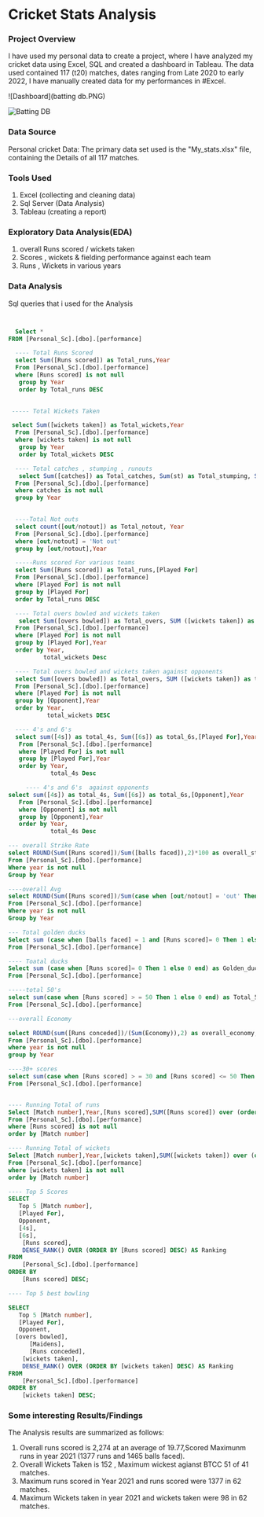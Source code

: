 # Cricket Stats Analysis


### Project Overview


I have used my personal data to create a project, where I have analyzed my cricket data using Excel, SQL and created a dashboard in Tableau.
The data used contained 117 (t20) matches, dates ranging from Late 2020 to early 2022, I have manually created data for my performances in #Excel.

![Dashboard](batting db.PNG)

![Batting DB](https://github.com/Ujin-prabu/Stats_Analysis/assets/116655082/a88c3146-5a44-4eed-9b1a-660976805ab1)


### Data Source 

Personal cricket Data: The primary data set used is the "My_stats.xlsx" file, containing the Details of all 117 matches.

### Tools Used 

1) Excel  (collecting and cleaning data)
2) Sql Server (Data Analysis)
3) Tableau (creating a report)

### Exploratory Data Analysis(EDA)
1) overall Runs scored / wickets taken
2) Scores , wickets & fielding performance against each team
3) Runs , Wickets in various years

### Data Analysis

Sql queries that i used for the Analysis 
~~~ sql


  Select *
FROM [Personal_Sc].[dbo].[performance]

  ---- Total Runs Scored 
  select Sum([Runs scored]) as Total_runs,Year
  From [Personal_Sc].[dbo].[performance]
  where [Runs scored] is not null
   group by Year
   order by Total_runs DESC
 

 ----- Total Wickets Taken 

 select Sum([wickets taken]) as Total_wickets,Year
  From [Personal_Sc].[dbo].[performance]
  where [wickets taken] is not null
   group by Year
   order by Total_wickets DESC

  ---- Total catches , stumping , runouts 
   select Sum([catches]) as Total_catches, Sum(st) as Total_stumping, Sum(Runout) As total_runout,Year
  From [Personal_Sc].[dbo].[performance]
  where catches is not null
  group by Year
  

  ----Total Not outs 
  select count([out/notout]) as Total_notout, Year
  From [Personal_Sc].[dbo].[performance]
  where [out/notout] = 'Not out'
  group by [out/notout],Year

  -----Runs scored For various teams 
  select Sum([Runs scored]) as Total_runs,[Played For]
  From [Personal_Sc].[dbo].[performance]
  where [Played For] is not null
  group by [Played For]
  order by Total_runs DESC

  ---- Total overs bowled and wickets taken 
   select Sum([overs bowled]) as Total_overs, SUM ([wickets taken]) as total_wickets, [Played For],Year
  From [Personal_Sc].[dbo].[performance]
  where [Played For] is not null
  group by [Played For],Year
  order by Year,
          total_wickets Desc

  ---- Total overs bowled and wickets taken against opponents
  select Sum([overs bowled]) as Total_overs, SUM ([wickets taken]) as total_wickets, [Opponent],Year
  From [Personal_Sc].[dbo].[performance]
  where [Played For] is not null
  group by [Opponent],Year
  order by Year,
           total_wickets DESC

  ---- 4's and 6's 
  select sum([4s]) as total_4s, Sum([6s]) as total_6s,[Played For],Year
   From [Personal_Sc].[dbo].[performance]
   where [Played For] is not null
   group by [Played For],Year
   order by Year,
            total_4s Desc

     ---- 4's and 6's  against opponents
select sum([4s]) as total_4s, Sum([6s]) as total_6s,[Opponent],Year
   From [Personal_Sc].[dbo].[performance]
   where [Opponent] is not null
   group by [Opponent],Year
   order by Year,
            total_4s Desc

--- overall Strike Rate 
select ROUND(Sum([Runs scored])/Sum([balls faced]),2)*100 as overall_strike_rate,Year
From [Personal_Sc].[dbo].[performance]
Where year is not null
Group by Year

----overall Avg
select ROUND(Sum([Runs scored])/Sum(case when [out/notout] = 'out' Then 1 else 0 end),2) as Avg_runs,Year
From [Personal_Sc].[dbo].[performance]
Where year is not null
Group by Year

--- Total golden ducks
Select sum (case when [balls faced] = 1 and [Runs scored]= 0 Then 1 else 0 end) as Golden_ducks
From [Personal_Sc].[dbo].[performance]

---- Toatal ducks 
Select sum (case when [Runs scored]= 0 Then 1 else 0 end) as Golden_ducks
From [Personal_Sc].[dbo].[performance]

-----total 50's 
select sum(case when [Runs scored] > = 50 Then 1 else 0 end) as Total_50s
From [Personal_Sc].[dbo].[performance]

---overall Economy

select ROUND(sum([Runs conceded])/(Sum(Economy)),2) as overall_economy, Year
From [Personal_Sc].[dbo].[performance]
where year is not null
group by Year

----30+ scores 
select sum(case when [Runs scored] > = 30 and [Runs scored] <= 50 Then 1 else 0 end) as Total_30s
From [Personal_Sc].[dbo].[performance]


---- Running Total of runs
Select [Match number],Year,[Runs scored],SUM([Runs scored]) over (order by [Match number]) as Running_total
From [Personal_Sc].[dbo].[performance]
where [Runs scored] is not null
order by [Match number] 

---- Running Total of wickets
Select [Match number],Year,[wickets taken],SUM([wickets taken]) over (order by [Match number]) as Running_total
From [Personal_Sc].[dbo].[performance]
where [wickets taken] is not null
order by [Match number] 

---- Top 5 Scores 
SELECT
   Top 5 [Match number],
   [Played For],
   Opponent,
   [4s],
   [6s],
    [Runs scored],
    DENSE_RANK() OVER (ORDER BY [Runs scored] DESC) AS Ranking
FROM
    [Personal_Sc].[dbo].[performance]
ORDER BY
    [Runs scored] DESC;

---- Top 5 best bowling 

SELECT
   Top 5 [Match number],
   [Played For],
   Opponent,
  [overs bowled],
      [Maidens],
      [Runs conceded],
    [wickets taken],
    DENSE_RANK() OVER (ORDER BY [wickets taken] DESC) AS Ranking
FROM
    [Personal_Sc].[dbo].[performance]
ORDER BY
    [wickets taken] DESC;
~~~

### Some interesting Results/Findings

The Analysis results are summarized as follows:
1) Overall runs scored is 2,274 at an average of 19.77,Scored Maximunm runs in year 2021 (1377 runs and 1465 balls faced).
2) Overall Wickets Taken is 152 , Maximum wickest agianst BTCC 51 of 41 matches.
3) Maximum runs scored in Year 2021 and runs scored were 1377 in 62 matches.
4) Maximum Wickets taken in year 2021 and wickets taken were 98 in 62 matches.

